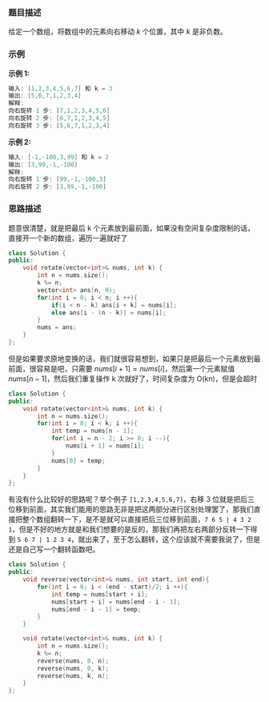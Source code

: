 ### 题目描述

给定一个数组，将数组中的元素向右移动 *k* 个位置，其中 *k* 是非负数。

### 示例

**示例 1:**

```C++
输入: [1,2,3,4,5,6,7] 和 k = 3
输出: [5,6,7,1,2,3,4]
解释:
向右旋转 1 步: [7,1,2,3,4,5,6]
向右旋转 2 步: [6,7,1,2,3,4,5]
向右旋转 3 步: [5,6,7,1,2,3,4]
```

**示例 2:**

```C++
输入: [-1,-100,3,99] 和 k = 2
输出: [3,99,-1,-100]
解释: 
向右旋转 1 步: [99,-1,-100,3]
向右旋转 2 步: [3,99,-1,-100]
```

### 思路描述

题意很清楚，就是把最后 k 个元素放到最前面，如果没有空间复杂度限制的话，直接开一个新的数组，遍历一遍就好了

```C++
class Solution {
public:
    void rotate(vector<int>& nums, int k) {
        int n = nums.size();
        k %= n;
        vector<int> ans(n, 0);
        for(int i = 0; i < n; i ++){
            if(i < n - k) ans[i + k] = nums[i];
            else ans[i - (n - k)] = nums[i];
        }
        nums = ans;
    }
};
```

但是如果要求原地变换的话，我们就很容易想到，如果只是把最后一个元素放到最前面，很容易是吧，只需要 $nums[i + 1] = nums[i]$，然后第一个元素赋值 $nums[n-1]$，然后我们重复操作 k 次就好了，时间复杂度为 O(kn)，但是会超时

```C++
class Solution {
public:
    void rotate(vector<int>& nums, int k) {
        int n = nums.size();
        for(int i = 0; i < k; i ++){
            int temp = nums[n - 1];
            for(int i = n - 2; i >= 0; i --){
                nums[i + 1] = nums[i];
            }
            nums[0] = temp;
        }
    }
};
```

有没有什么比较好的思路呢？举个例子 `[1,2,3,4,5,6,7]`，右移 3 位就是把后三位移到前面，其实我们能用的思路无非是把这两部分进行区别处理罢了，那我们直接把整个数组翻转一下，是不是就可以直接把后三位移到前面，`7 6 5 | 4 3 2 1`，但是不好的地方就是和我们想要的是反的，那我们再把左右两部分反转一下得到 `5 6 7 | 1 2 3 4`，就出来了，至于怎么翻转，这个应该就不需要我说了，但是还是自己写一个翻转函数吧。

```C++
class Solution {
public:
    void reverse(vector<int>& nums, int start, int end){
        for(int i = 0; i < (end - start)/2; i ++){
            int temp = nums[start + i];
            nums[start + i] = nums[end - i - 1];
            nums[end - i - 1] = temp;
        }
    }

    void rotate(vector<int>& nums, int k) {
        int n = nums.size();
        k %= n;
        reverse(nums, 0, n);
        reverse(nums, 0, k);
        reverse(nums, k, n);
    }
};
```

